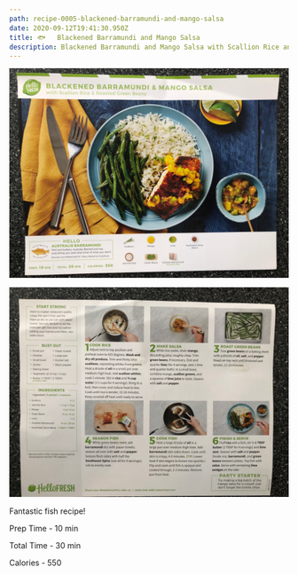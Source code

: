 ```yaml
---
path: recipe-0005-blackened-barramundi-and-mango-salsa
date: 2020-09-12T19:41:30.950Z
title: 🐟   Blackened Barramundi and Mango Salsa
description: Blackened Barramundi and Mango Salsa with Scallion Rice and Roasted Green Beans
---
```

![picture of finished barramundi and mango salsa](../assets/0005-blackened-barramundi-and-mango-salsa-pic-1.jpeg)

![picture of blackened barramundi and mango salsa recipe ingredients, prep and cooking instructions](../assets/0005-blackened-barramundi-and-mango-salsa-pic-2.jpeg)

Fantastic fish recipe!

Prep Time - 10 min

Total Time - 30 min

Calories - 550